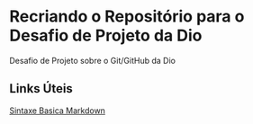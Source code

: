 # Recriando o Repositório para o Desafio de Projeto da Dio
Desafio de Projeto sobre o Git/GitHub da Dio

## Links Úteis
[Sintaxe Basica Markdown](https://www.markdownguide.org/basic-syntax)
